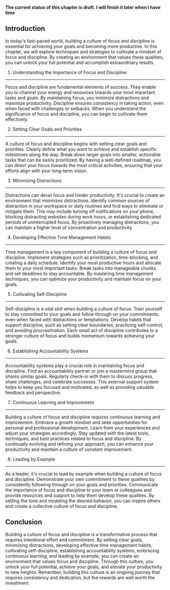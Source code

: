 **The current status of this chapter is draft. I will finish it later when I have time**

Introduction
------------

In today's fast-paced world, building a culture of focus and discipline is essential for achieving your goals and becoming more productive. In this chapter, we will explore techniques and strategies to cultivate a mindset of focus and discipline. By creating an environment that values these qualities, you can unlock your full potential and accomplish extraordinary results.

1. Understanding the Importance of Focus and Discipline
-------------------------------------------------------

Focus and discipline are fundamental elements of success. They enable you to channel your energy and resources towards your most important tasks and goals. By maintaining focus, you minimize distractions and maximize productivity. Discipline ensures consistency in taking action, even when faced with challenges or setbacks. When you understand the significance of focus and discipline, you can begin to cultivate them effectively.

2. Setting Clear Goals and Priorities
-------------------------------------

A culture of focus and discipline begins with setting clear goals and priorities. Clearly define what you want to achieve and establish specific milestones along the way. Break down larger goals into smaller, actionable tasks that can be easily prioritized. By having a well-defined roadmap, you can direct your focus towards the most critical activities, ensuring that your efforts align with your long-term vision.

3. Minimizing Distractions
--------------------------

Distractions can derail focus and hinder productivity. It's crucial to create an environment that minimizes distractions. Identify common sources of distraction in your workspace or daily routines and find ways to eliminate or mitigate them. This may include turning off notifications on your phone, blocking distracting websites during work hours, or establishing dedicated periods of uninterrupted focus. By proactively managing distractions, you can maintain a higher level of concentration and productivity.

4. Developing Effective Time Management Habits
----------------------------------------------

Time management is a key component of building a culture of focus and discipline. Implement strategies such as prioritization, time-blocking, and creating a daily schedule. Identify your most productive hours and allocate them to your most important tasks. Break tasks into manageable chunks and set deadlines to stay accountable. By mastering time management techniques, you can optimize your productivity and maintain focus on your goals.

5. Cultivating Self-Discipline
------------------------------

Self-discipline is a vital skill when building a culture of focus. Train yourself to stay committed to your goals and follow through on your commitments, even when faced with distractions or temptations. Develop habits that support discipline, such as setting clear boundaries, practicing self-control, and avoiding procrastination. Each small act of discipline contributes to a stronger culture of focus and builds momentum towards achieving your goals.

6. Establishing Accountability Systems
--------------------------------------

Accountability systems play a crucial role in maintaining focus and discipline. Find an accountability partner or join a mastermind group that shares similar goals. Regularly check-in with them to discuss progress, share challenges, and celebrate successes. This external support system helps to keep you focused and motivated, as well as providing valuable feedback and perspective.

7. Continuous Learning and Improvement
--------------------------------------

Building a culture of focus and discipline requires continuous learning and improvement. Embrace a growth mindset and seek opportunities for personal and professional development. Learn from your experiences and adjust your strategies accordingly. Stay updated with the latest tools, techniques, and best practices related to focus and discipline. By continually evolving and refining your approach, you can enhance your productivity and maintain a culture of constant improvement.

8. Leading by Example
---------------------

As a leader, it's crucial to lead by example when building a culture of focus and discipline. Demonstrate your own commitment to these qualities by consistently following through on your goals and priorities. Communicate the importance of focus and discipline to your team or colleagues and provide resources and support to help them develop these qualities. By setting the tone and modeling the desired behavior, you can inspire others and create a collective culture of focus and discipline.

Conclusion
----------

Building a culture of focus and discipline is a transformative process that requires intentional effort and commitment. By setting clear goals, minimizing distractions, developing effective time management habits, cultivating self-discipline, establishing accountability systems, embracing continuous learning, and leading by example, you can create an environment that values focus and discipline. Through this culture, you unlock your full potential, achieve your goals, and elevate your productivity to new heights. Remember, building this culture is an ongoing journey that requires consistency and dedication, but the rewards are well worth the investment.
